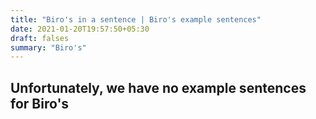 ```yaml
---
title: "Biro's in a sentence | Biro's example sentences"
date: 2021-01-20T19:57:50+05:30
draft: falses
summary: "Biro's"
---
```

## Unfortunately, we have no example sentences for Biro's                 
